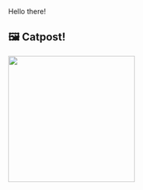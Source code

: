 Hello there!



## 🖼️ Catpost!

<sub>
    <img src="https://cdn2.thecatapi.com/images/_oVDyASz8.jpg" height="256">
</sub>

